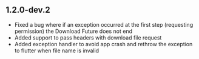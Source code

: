 ## 1.2.0-dev.2

- Fixed a bug where if an exception occurred at the first step (requesting permission) the Download Future does not end
- Added support to pass headers with download file request
- Added exception handler to avoid app crash and rethrow the exception to flutter when file name is invalid